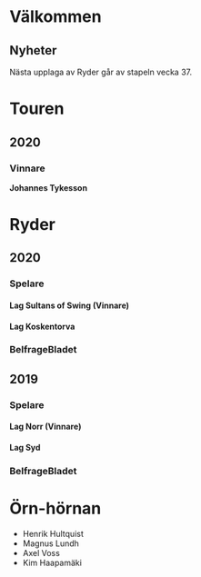 # Välkommen

## Nyheter

Nästa upplaga av Ryder går av stapeln vecka 37.

# Touren

## 2020

### Vinnare

**Johannes Tykesson**

# Ryder

## 2020

### Spelare

#### Lag Sultans of Swing (Vinnare)

#### Lag Koskentorva

### BelfrageBladet

## 2019

### Spelare

#### Lag Norr (Vinnare)

#### Lag Syd

### BelfrageBladet

# Örn-hörnan

- Henrik Hultquist
- Magnus Lundh
- Axel Voss
- Kim Haapamäki
